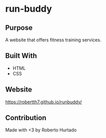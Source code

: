 # run-buddy

## Purpose
A website that offers fitness training services.

## Built With
* HTML
* CSS

## Website
https://robertth7.github.io/runbuddy/

## Contribution
Made with <3 by Roberto Hurtado
